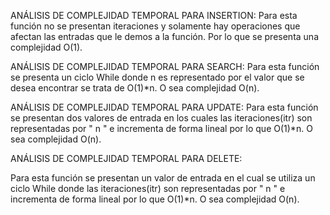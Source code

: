 ANÁLISIS DE COMPLEJIDAD TEMPORAL PARA INSERTION: Para esta función no se presentan iteraciones y solamente hay operaciones que afectan las entradas que le demos a la función. Por lo que se presenta una complejidad O(1).

ANÁLISIS DE COMPLEJIDAD TEMPORAL PARA SEARCH: Para esta función se presenta un ciclo While donde n es representado por el valor que se desea encontrar se trata de O(1)*n. O sea complejidad O(n).

ANÁLISIS DE COMPLEJIDAD TEMPORAL PARA UPDATE: Para esta función se presentan dos valores de entrada en los cuales las iteraciones(itr) son representadas por " n " e incrementa de forma lineal por lo que O(1)*n. O sea complejidad O(n).

ANÁLISIS DE COMPLEJIDAD TEMPORAL PARA DELETE:

Para esta función se presentan un valor de entrada en el cual se utiliza un ciclo While donde las iteraciones(itr) son representadas por " n " e incrementa de forma lineal por lo que O(1)*n. O sea complejidad O(n).
